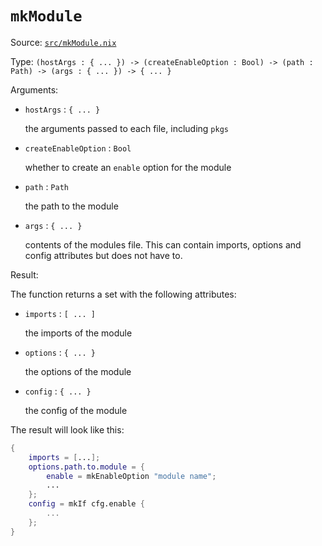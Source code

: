 # `mkModule`

Source: [`src/mkModule.nix`](https://github.com/anders130/modulix/blob/master/src/mkModule.nix)

Type: `(hostArgs : { ... }) -> (createEnableOption : Bool) -> (path : Path) -> (args : { ... }) -> { ... }`

Arguments:

- `hostArgs` : `{ ... }`

  the arguments passed to each file, including `pkgs`

- `createEnableOption` : `Bool`

  whether to create an `enable` option for the module

- `path` : `Path`

  the path to the module

- `args` : `{ ... }`

  contents of the modules file. This can contain imports, options and config attributes but does not have to.

Result:

The function returns a set with the following attributes:

- `imports` : `[ ... ]`

  the imports of the module

- `options` : `{ ... }`

  the options of the module

- `config` : `{ ... }`

  the config of the module

The result will look like this:

```nix
{
    imports = [...];
    options.path.to.module = {
        enable = mkEnableOption "module name";
        ...
    };
    config = mkIf cfg.enable {
        ...
    };
}
```
